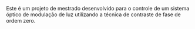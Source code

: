 Este é um projeto de mestrado desenvolvido para o controle de um sistema óptico de modulação de luz utilizando a técnica de contraste de fase de ordem zero.
